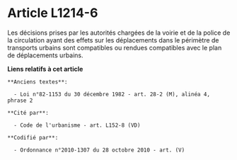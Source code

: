 # Article L1214-6

Les décisions prises par les autorités chargées de la voirie et de la police de la circulation ayant des effets sur les
déplacements dans le périmètre de transports urbains sont compatibles ou rendues compatibles avec le plan de déplacements
urbains.

**Liens relatifs à cet article**

	**Anciens textes**:

	  - Loi n°82-1153 du 30 décembre 1982 - art. 28-2 (M), alinéa 4, phrase 2

	**Cité par**:

	  - Code de l'urbanisme - art. L152-8 (VD)

	**Codifié par**:

	  - Ordonnance n°2010-1307 du 28 octobre 2010 - art. (V)
